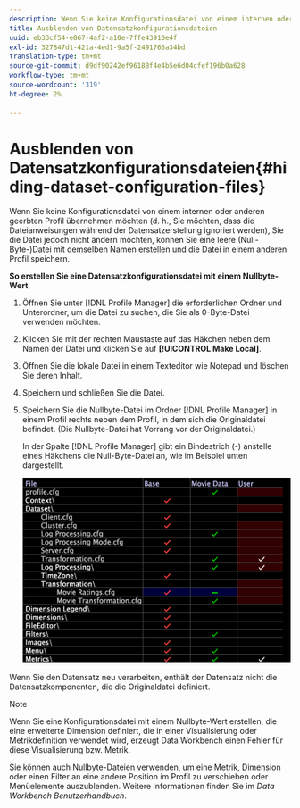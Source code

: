 ```yaml
---
description: Wenn Sie keine Konfigurationsdatei von einem internen oder anderen geerbten Profil übernehmen möchten (d. h., Sie möchten, dass die Dateianweisungen während der Datensatzerstellung ignoriert werden), Sie die Datei jedoch nicht ändern möchten, können Sie eine leere (Null-Byte-)Datei mit demselben Namen erstellen und die Datei in einem anderen Profil speichern.
title: Ausblenden von Datensatzkonfigurationsdateien
uuid: eb33cf54-e067-4af2-a10e-7ffe43910e4f
exl-id: 327847d1-421a-4ed1-9a5f-2491765a34bd
translation-type: tm+mt
source-git-commit: d9df90242ef96188f4e4b5e6d04cfef196b0a628
workflow-type: tm+mt
source-wordcount: '319'
ht-degree: 2%

---
```


# Ausblenden von Datensatzkonfigurationsdateien{#hiding-dataset-configuration-files}

Wenn Sie keine Konfigurationsdatei von einem internen oder anderen geerbten Profil übernehmen möchten (d. h., Sie möchten, dass die Dateianweisungen während der Datensatzerstellung ignoriert werden), Sie die Datei jedoch nicht ändern möchten, können Sie eine leere (Null-Byte-)Datei mit demselben Namen erstellen und die Datei in einem anderen Profil speichern.

**So erstellen Sie eine Datensatzkonfigurationsdatei mit einem Nullbyte-Wert**

1. Öffnen Sie unter [!DNL Profile Manager] die erforderlichen Ordner und Unterordner, um die Datei zu suchen, die Sie als 0-Byte-Datei verwenden möchten.
1. Klicken Sie mit der rechten Maustaste auf das Häkchen neben dem Namen der Datei und klicken Sie auf **[!UICONTROL Make Local]**.
1. Öffnen Sie die lokale Datei in einem Texteditor wie Notepad und löschen Sie deren Inhalt.
1. Speichern und schließen Sie die Datei.
1. Speichern Sie die Nullbyte-Datei im Ordner [!DNL Profile Manager] in einem Profil rechts neben dem Profil, in dem sich die Originaldatei befindet. (Die Nullbyte-Datei hat Vorrang vor der Originaldatei.)

   In der Spalte [!DNL Profile Manager] gibt ein Bindestrich (-) anstelle eines Häkchens die Null-Byte-Datei an, wie im Beispiel unten dargestellt.

   ![](assets/vis_ProfileManager_ZeroByteFile.png)

Wenn Sie den Datensatz neu verarbeiten, enthält der Datensatz nicht die Datensatzkomponenten, die die Originaldatei definiert.

>[!NOTE]
>
>Wenn Sie eine Konfigurationsdatei mit einem Nullbyte-Wert erstellen, die eine erweiterte Dimension definiert, die in einer Visualisierung oder Metrikdefinition verwendet wird, erzeugt Data Workbench einen Fehler für diese Visualisierung bzw. Metrik.

Sie können auch Nullbyte-Dateien verwenden, um eine Metrik, Dimension oder einen Filter an eine andere Position im Profil zu verschieben oder Menüelemente auszublenden. Weitere Informationen finden Sie im *Data Workbench Benutzerhandbuch*.
